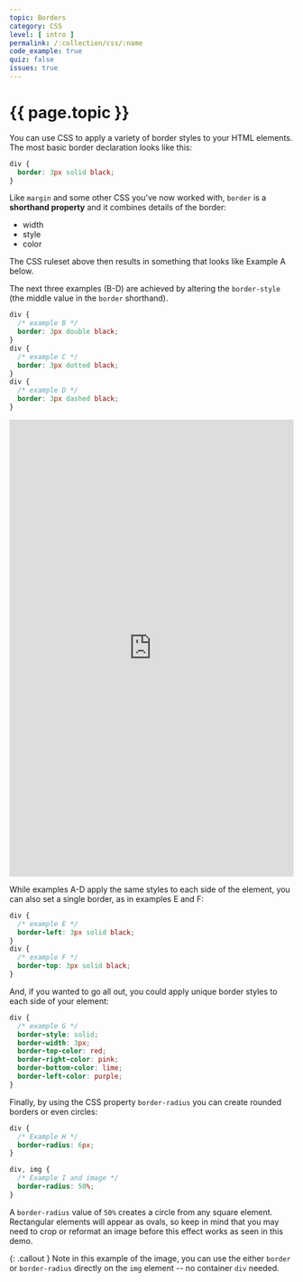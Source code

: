 ```yaml
---
topic: Borders
category: CSS
level: [ intro ]
permalink: /:collection/css/:name
code_example: true
quiz: false
issues: true
---
```


# {{ page.topic }}
You can use CSS to apply a variety of border styles to your HTML elements. The most basic border declaration looks like this:

```css
div {
  border: 3px solid black;
}
```

Like `margin` and some other CSS you've now worked with, `border` is a <b>shorthand property</b> and it combines details of the border:

- width
- style
- color

The CSS ruleset above then results in something that looks like Example A below.

The next three examples (B-D) are achieved by altering the `border-style` (the middle value in the `border` shorthand).

```css
div {
  /* example B */
  border: 3px double black;
}
div {
  /* example C */
  border: 3px dotted black;
}
div {
  /* example D */
  border: 3px dashed black;
}
```

<div class="glitch-embed-wrap" style="height: 810px; width: 100%;">
  <iframe
    src="https://glitch.com/embed/#!/embed/mica-css-borders?path=index.html&previewSize=100&sidebarCollapsed=true"
    title="mica-css-borders on Glitch"
    allow="geolocation; microphone; camera; midi; vr; encrypted-media"
    style="height: 100%; width: 100%; border: 0;">
  </iframe>
</div>

While examples A-D apply the same styles to each side of the element, you can also set a single border, as in examples E and F:

```css
div {
  /* example E */
  border-left: 3px solid black;
}
div {
  /* example F */
  border-top: 3px solid black;
}
```

And, if you wanted to go all out, you could apply unique border styles to each side of your element:

```css
div {
  /* example G */
  border-style: solid;
  border-width: 3px;
  border-top-color: red;
  border-right-color: pink;
  border-bottom-color: lime;
  border-left-color: purple;
}
```

Finally, by using the CSS property `border-radius` you can create rounded borders or even circles:

```css
div {
  /* Example H */
  border-radius: 6px;
}

div, img {
  /* Example I and image */
  border-radius: 50%;
}
```

A `border-radius` value of `50%` creates a circle from any square element. Rectangular elements will appear as ovals, so keep in mind that you may need to crop or reformat an image before this effect works as seen in this demo.

{: .callout }
Note in this example of the image, you can use the either `border` or `border-radius` directly on the `img` element -- no container `div` needed.
